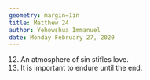 ```yaml
---
geometry: margin=1in
title: Matthew 24
author: Yehowshua Immanuel
date: Monday February 27, 2020
---
```


12. An atmosphere of sin stifles love.
13. It is important to endure until the end.